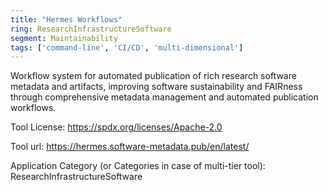 ```yaml
---
title: "Hermes Workflows"
ring: ResearchInfrastructureSoftware
segment: Maintainability
tags: ['command-line', 'CI/CD', 'multi-dimensional']
---
```

Workflow system for automated publication of rich research software metadata and artifacts, improving software sustainability and FAIRness through comprehensive metadata management and automated publication workflows.

Tool License: https://spdx.org/licenses/Apache-2.0

Tool url: https://hermes.software-metadata.pub/en/latest/

Application Category (or Categories in case of multi-tier tool): ResearchInfrastructureSoftware
